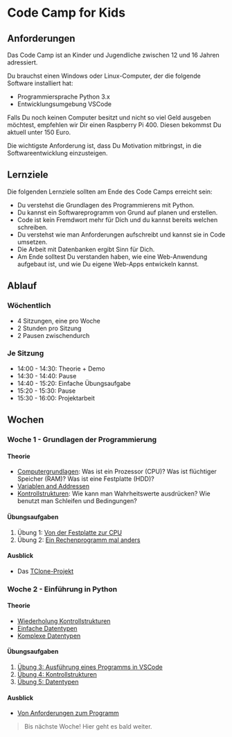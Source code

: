 # Code Camp for Kids
 
## Anforderungen
 
Das Code Camp ist an Kinder und Jugendliche zwischen 12 und 16 Jahren adressiert.
 
Du brauchst einen Windows oder Linux-Computer, der die folgende Software installiert hat:
 
* Programmiersprache Python 3.x
* Entwicklungsumgebung VSCode
 
Falls Du noch keinen Computer besitzt und nicht so viel Geld ausgeben möchtest, empfehlen wir Dir einen Raspberry Pi 400. Diesen bekommst Du aktuell unter 150 Euro.
 
Die wichtigste Anforderung ist, dass Du Motivation mitbringst, in die Softwareentwicklung einzusteigen.
 
## Lernziele
 
Die folgenden Lernziele sollten am Ende des Code Camps erreicht sein:
 
* Du verstehst die Grundlagen des Programmierens mit Python.
* Du kannst ein Softwareprogramm von Grund auf planen und erstellen.
* Code ist kein Fremdwort mehr für Dich und du kannst bereits welchen schreiben.
* Du verstehst wie man Anforderungen aufschreibt und kannst sie in Code umsetzen.
* Die Arbeit mit Datenbanken ergibt Sinn für Dich.
* Am Ende solltest Du verstanden haben, wie eine Web-Anwendung aufgebaut ist, und wie Du eigene Web-Apps entwickeln kannst.
 
## Ablauf
 
### Wöchentlich
* 4 Sitzungen, eine pro Woche
* 2 Stunden pro Sitzung
* 2 Pausen zwischendurch
 
### Je Sitzung
* 14:00 - 14:30: Theorie + Demo
* 14:30 - 14:40: Pause
* 14:40 - 15:20: Einfache Übungsaufgabe
* 15:20 - 15:30: Pause
* 15:30 - 16:00: Projektarbeit
 
## Wochen
### Woche 1 - Grundlagen der Programmierung
#### Theorie
* [Computergrundlagen](./Wochen/1-ProgrammierGrundlagen/Artikel/WasistEinComputer.md): Was ist ein Prozessor (CPU)? Was ist flüchtiger Speicher (RAM)? Was ist eine Festplatte (HDD)?
* [Variablen and Addressen](./Wochen/1-ProgrammierGrundlagen/Artikel/WasistEinComputer.md)
* [Kontrollstrukturen](./Wochen/1-ProgrammierGrundlagen/Artikel/Kontrollstrukturen.md): Wie kann man Wahrheitswerte ausdrücken? Wie benutzt man Schleifen und Bedingungen?
 
#### Übungsaufgaben
1. Übung 1: [Von der Festplatte zur CPU](./Wochen/1-ProgrammierGrundlagen/Aufgaben/1-VonHDDzuCPU.md)
2. Übung 2: [Ein Rechenprogramm mal anders](./Wochen/1-ProgrammierGrundlagen/Aufgaben/2-RechenprogrammAnders.md)
 
#### Ausblick
* Das [TClone-Projekt](./Wochen/1-ProgrammierGrundlagen/Projekt/Projekt.md)
 

### Woche 2 - Einführung in Python

#### Theorie
* [Wiederholung Kontrollstrukturen](./Wochen/2-Python/Artikel/Kontrollstrukturen.md)
* [Einfache Datentypen](./Wochen/2-Python/Artikel/EinfacheDatentypen.md)
* [Komplexe Datentypen](./Wochen/2-Python/Artikel/KomplexeDatentypen.md)

#### Übungsaufgaben
1. [Übung 3: Ausführung eines Programms in VSCode](./Wochen/2-Python/Aufgaben/3-CodeAusfuehren.md)
2. [Übung 4: Kontrollstrukturen](./Wochen/2-Python/Aufgaben/4-Kontrollstrukturen.md)
3. [Übung 5: Datentypen](./Wochen/2-Python/Aufgaben/5-Datentypen.md)


#### Ausblick
* [Von Anforderungen zum Programm](./Wochen/2-Python/Artikel/VonAnforderungenZumProgramm.md)

> Bis nächste Woche! Hier geht es bald weiter.
